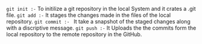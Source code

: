 ```git init :-``` To initilize a git repository in the local System and it crates a .git file.
```git add :-``` It stages the changes made in the files of the local repository.
```git commit :- ``` It take a snapshot of the staged changes along with a discriptive message.
```git push :-``` It Uploads the the commits form the local repository to the remote repository in the GitHub.
